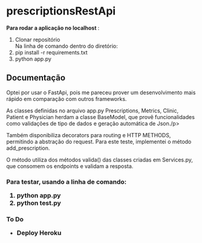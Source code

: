# prescriptionsRestApi

<b>Para rodar a aplicação no localhost </b>: <br>
<ol>
   <li> Clonar repositório </li>
   <span> Na linha de comando dentro do diretório: </span><br>
   <li>  pip install -r requirements.txt </li>
   <li>  python app.py </li>
   </ol>
  
  
<h2> Documentação </h2>
<p> Optei por usar o FastApi, pois  me pareceu prover um desenvolvimento mais rápido em comparação com outros frameworks.</p>

<p> As classes definidas no arquivo app.py Prescriptions, Metrics, Clinic, Patient e Physician herdam a classe BaseModel, que provê funcionalidades como validações de tipo de dados e geração automática de Json./p>
<p> Também disponibiliza decorators para routing e HTTP METHODS, permitindo a abstração do request. Para este teste, implementei o método add_prescription. </p>
<p> O método utiliza dos métodos valida() das classes criadas em Services.py, que consomem os endpoints e validam a resposta. </p>

<h3>
   Para testar, usando a linha de comando:
   <ol>
      <li> python app.py </li>
      <li> python test.py </li>
   </ol>


<h3> To Do </hr>
<ul>
   <li> Deploy Heroku </li>
  </ul>



  
  
 
 
